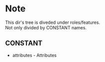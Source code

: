 Note
=====

This dir's tree is diveded under roles/features.  
Not only divided by CONSTANT names.

CONSTANT
--------

* attributes - Attributes